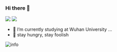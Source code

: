 ### Hi there 👋
![](https://visitor-badge.glitch.me/badge?page_id=weivwang.readme)
[![](https://img.shields.io/badge/macOS-Hackintosh-292e33?style=flat-square&logo=apple&logoColor=ffffff)](https://www.tonymacx86.com/)

 - 🔭 I’m currently studying at Wuhan University ...
 - 👯 stay hungry, stay foolish

![info](https://github-readme-stats.vercel.app/api?username=weivwang&show_icons=true&count_private=true&hide=prs&theme=chartreuse-dark )
<!--
**weivwang/weivwang** is a ✨ _special_ ✨ repository because its `README.md` (this file) appears on your GitHub profile.

Here are some ideas to get you started:


-  I’m looking to collaborate on ...
- 🤔 I’m looking for help with ...
- 💬 Ask me about ...
- 📫 How to reach me: ...
- 😄 Pronouns: ...

-->
